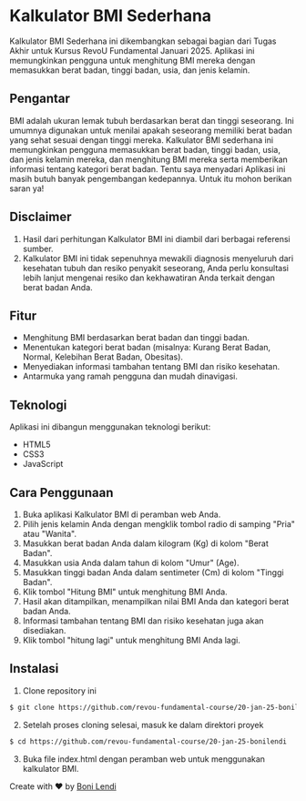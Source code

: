# Kalkulator BMI Sederhana

Kalkulator BMI Sederhana ini dikembangkan sebagai bagian dari Tugas Akhir untuk Kursus RevoU Fundamental Januari 2025. Aplikasi ini memungkinkan pengguna untuk menghitung BMI mereka dengan memasukkan berat badan, tinggi badan, usia, dan jenis kelamin.

## Pengantar
BMI adalah ukuran lemak tubuh berdasarkan berat dan tinggi seseorang. Ini umumnya digunakan untuk menilai apakah seseorang memiliki berat badan yang sehat sesuai dengan tinggi mereka. 
Kalkulator BMI sederhana ini memungkinkan pengguna memasukkan berat badan, tinggi badan, usia, dan jenis kelamin mereka, dan menghitung BMI mereka serta memberikan informasi tentang 
kategori berat badan. Tentu saya menyadari Aplikasi ini masih butuh banyak pengembangan kedepannya. Untuk itu mohon berikan saran ya!

## Disclaimer 
1. Hasil dari perhitungan Kalkulator BMI ini diambil dari berbagai referensi sumber. 
2. Kalkulator BMI ini tidak sepenuhnya mewakili diagnosis menyeluruh dari kesehatan tubuh dan resiko penyakit seseorang,
   Anda perlu konsultasi lebih lanjut mengenai resiko dan kekhawatiran Anda terkait dengan berat badan Anda.


## Fitur
- Menghitung BMI berdasarkan berat badan dan tinggi badan.
- Menentukan kategori berat badan (misalnya: Kurang Berat Badan, Normal, Kelebihan Berat Badan, Obesitas).
- Menyediakan informasi tambahan tentang BMI dan risiko kesehatan.
- Antarmuka yang ramah pengguna dan mudah dinavigasi.

## Teknologi
Aplikasi ini dibangun menggunakan teknologi berikut:

- HTML5
- CSS3
- JavaScript

## Cara Penggunaan
1. Buka aplikasi Kalkulator BMI di peramban web Anda.
2. Pilih jenis kelamin Anda dengan mengklik tombol radio di samping "Pria" atau "Wanita".
3. Masukkan berat badan Anda dalam kilogram (Kg) di kolom "Berat Badan".
4. Masukkan usia Anda dalam tahun di kolom "Umur" (Age).
5. Masukkan tinggi badan Anda dalam sentimeter (Cm) di kolom "Tinggi Badan".
6. Klik tombol "Hitung BMI" untuk menghitung BMI Anda.
7. Hasil akan ditampilkan, menampilkan nilai BMI Anda dan kategori berat badan Anda.
8. Informasi tambahan tentang BMI dan risiko kesehatan juga akan disediakan.
9. Klik tombol "hitung lagi" untuk menghitung BMI Anda lagi.

## Instalasi
1. Clone repository ini
```bash
$ git clone https://github.com/revou-fundamental-course/20-jan-25-bonilendi.git
```
2. Setelah proses cloning selesai, masuk ke dalam direktori proyek
```bash
$ cd https://github.com/revou-fundamental-course/20-jan-25-bonilendi
```
3. Buka file index.html dengan peramban web untuk menggunakan kalkulator BMI.

Create with ♥ by <a href="https://github.com/bonilendi/">Boni Lendi</a>
